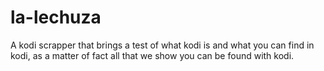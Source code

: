 # la-lechuza
A kodi scrapper that brings a test of what kodi is and what you can find in kodi, as a matter of fact all that we show you can be found with kodi.

